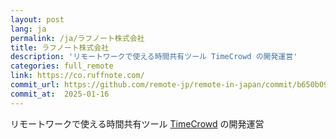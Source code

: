 ```yaml
---
layout: post
lang: ja
permalink: /ja/ラフノート株式会社
title: ラフノート株式会社
description: 'リモートワークで使える時間共有ツール TimeCrowd の開発運営'
categories: full_remote
link: https://co.ruffnote.com/
commit_url: https://github.com/remote-jp/remote-in-japan/commit/b650b0994970e1784f9df7f676d17574b0470674
commit_at:  2025-01-16
---
```


<p>リモートワークで使える時間共有ツール <a href="https://timecrowd.net/">TimeCrowd</a> の開発運営</p>

